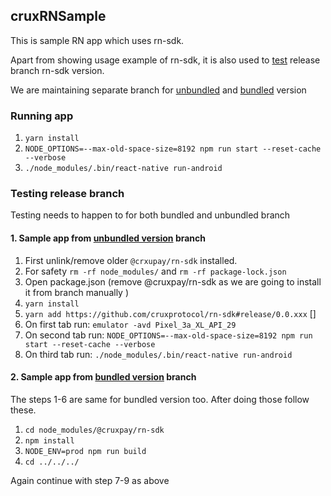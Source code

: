 ## cruxRNSample 

This is sample RN app which uses rn-sdk. 

Apart from showing usage example of rn-sdk, it is also used to [test](#testing-release-branch) release branch rn-sdk version.

We are maintaining separate branch for [unbundled](https://github.com/cruxprotocol/cruxRNSample/tree/unbundled-metro-builds) and [bundled](https://github.com/cruxprotocol/cruxRNSample/tree/bundled) version

### Running app 
1. `yarn install`
2. `NODE_OPTIONS=--max-old-space-size=8192 npm run start --reset-cache --verbose`
3. `./node_modules/.bin/react-native run-android`


### Testing release branch

Testing needs to happen to for both bundled and unbundled branch

#### 1. Sample app from [unbundled version](https://github.com/cruxprotocol/cruxRNSample/tree/unbundled-metro-builds) branch
1. First unlink/remove older `@crxupay/rn-sdk` installed.
2. For safety `rm -rf node_modules/` and `rm -rf package-lock.json`
4. Open package.json (remove @cruxpay/rn-sdk as we are going to install it from branch manually )
5. `yarn install`
6. `yarn add https://github.com/cruxprotocol/rn-sdk#release/0.0.xxx` []
7. On first tab run: `emulator -avd Pixel_3a_XL_API_29`
8. On second tab run: `NODE_OPTIONS=--max-old-space-size=8192 npm run start --reset-cache --verbose`
9. On third tab run: `./node_modules/.bin/react-native run-android`

#### 2. Sample app from [bundled version](https://github.com/cruxprotocol/cruxRNSample/tree/bundled) branch

The steps 1-6 are same for bundled version too. After doing those follow these.
1. `cd node_modules/@cruxpay/rn-sdk`
2. `npm install`
3. `NODE_ENV=prod npm run build`
4. `cd ../../../`

Again continue with step 7-9 as above

